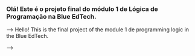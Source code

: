 ### Olá! Este é o projeto final do módulo 1 de Lógica de Programação na Blue EdTech.
--> Hello! This is the final project of the module 1 de programming logic in the Blue EdTech.

-->

<!DOCTYPE html>
<html lang="en">
<head>
  <meta charset="UTF-8">
  <meta http-equiv="X-UA-Compatible" content="IE=edge">
  <meta name="viewport" content="width=device-width, initial-scale=1.0">
  <title>Vaga de Portugal</title>
</head>
<body>
  
</body>
</html>
